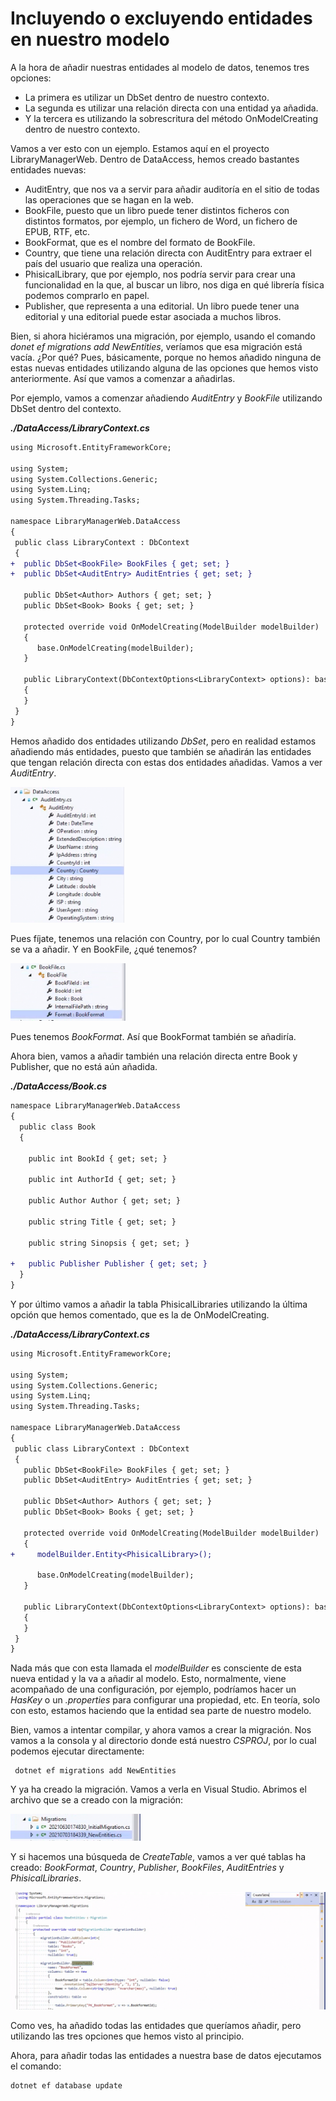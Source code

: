 # Incluyendo o excluyendo entidades en nuestro modelo

A la hora de añadir nuestras entidades al modelo de datos, tenemos tres opciones:

- La primera es utilizar un DbSet dentro de nuestro contexto.
- La segunda es utilizar una relación directa con una entidad ya añadida.
- Y la tercera es utilizando la sobrescritura del método OnModelCreating dentro de nuestro contexto.

Vamos a ver esto con un ejemplo. Estamos aquí en el proyecto LibraryManagerWeb. Dentro de DataAccess, hemos creado bastantes entidades nuevas:

- AuditEntry, que nos va a servir para añadir auditoría en el sitio de todas las operaciones que se hagan en la web.
- BookFile, puesto que un libro puede tener distintos ficheros con distintos formatos, por ejemplo, un fichero de Word, un fichero de EPUB, RTF, etc.
- BookFormat, que es el nombre del formato de BookFile.
- Country, que tiene una relación directa con AuditEntry para extraer el país del usuario que realiza una operación.
- PhisicalLibrary, que por ejemplo, nos podría servir para crear una funcionalidad en la que, al buscar un libro, nos diga en qué librería física podemos comprarlo en papel.
- Publisher, que representa a una editorial. Un libro puede tener una editorial y una editorial puede estar asociada a muchos libros.

Bien, si ahora hiciéramos una migración, por ejemplo, usando el comando _donet ef migrations add NewEntities_, veríamos que esa migración está vacía. ¿Por qué? Pues, básicamente, porque no hemos añadido ninguna de estas nuevas entidades utilizando alguna de las opciones que hemos visto anteriormente. Así que vamos a comenzar a añadirlas.

Por ejemplo, vamos a comenzar añadiendo _AuditEntry_ y _BookFile_ utilizando DbSet dentro del contexto.

***./DataAccess/LibraryContext.cs***

```diff
using Microsoft.EntityFrameworkCore;

using System;
using System.Collections.Generic;
using System.Linq;
using System.Threading.Tasks;

namespace LibraryManagerWeb.DataAccess
{
 public class LibraryContext : DbContext
 {
+  public DbSet<BookFile> BookFiles { get; set; }
+  public DbSet<AuditEntry> AuditEntries { get; set; }

   public DbSet<Author> Authors { get; set; }
   public DbSet<Book> Books { get; set; }

   protected override void OnModelCreating(ModelBuilder modelBuilder)
   {
      base.OnModelCreating(modelBuilder);
   }

   public LibraryContext(DbContextOptions<LibraryContext> options): base(options)
   {
   }
 }
}
```

Hemos añadido dos entidades utilizando _DbSet_, pero en realidad estamos añadiendo más entidades, puesto que también se añadirán las entidades que tengan relación directa con estas dos entidades añadidas. Vamos a ver _AuditEntry_.

<img src="./content/audit-entry.png" style="zoom:80%">

Pues fíjate, tenemos una relación con Country, por lo cual Country también se va a añadir. Y en BookFile, ¿qué tenemos?

<img src="./content/book-file.png" style="zoom:80%">

Pues tenemos _BookFormat_. Así que BookFormat también se añadiría.

Ahora bien, vamos a añadir también una relación directa entre Book y Publisher, que no está aún añadida. 

***./DataAccess/Book.cs***

```diff
namespace LibraryManagerWeb.DataAccess
{
  public class Book
  {

    public int BookId { get; set; }

    public int AuthorId { get; set; }

    public Author Author { get; set; }

    public string Title { get; set; }

    public string Sinopsis { get; set; }

+   public Publisher Publisher { get; set; }
  }
}
```

Y por último vamos a añadir la tabla PhisicalLibraries utilizando la última opción que hemos comentado, que es la de OnModelCreating.

***./DataAccess/LibraryContext.cs***

```diff
using Microsoft.EntityFrameworkCore;

using System;
using System.Collections.Generic;
using System.Linq;
using System.Threading.Tasks;

namespace LibraryManagerWeb.DataAccess
{
 public class LibraryContext : DbContext
 {
   public DbSet<BookFile> BookFiles { get; set; }
   public DbSet<AuditEntry> AuditEntries { get; set; }

   public DbSet<Author> Authors { get; set; }
   public DbSet<Book> Books { get; set; }

   protected override void OnModelCreating(ModelBuilder modelBuilder)
   {
+     modelBuilder.Entity<PhisicalLibrary>();

      base.OnModelCreating(modelBuilder); 
   }

   public LibraryContext(DbContextOptions<LibraryContext> options): base(options)
   {
   }
 }
}
```

Nada más que con esta llamada el _modelBuilder_ es consciente de esta nueva entidad y la va a añadir al modelo. Esto, normalmente, viene acompañado de una configuración, por ejemplo, podríamos hacer un _HasKey_ o un _.properties_ para configurar una propiedad, etc. En teoría, solo con esto, estamos haciendo que la entidad sea parte de nuestro modelo.

Bien, vamos a intentar compilar, y ahora vamos a crear la migración. Nos vamos a la consola y al directorio donde está nuestro _CSPROJ_, por lo cual podemos ejecutar directamente:

```console
 dotnet ef migrations add NewEntities
```

Y ya ha creado la migración. Vamos a verla en Visual Studio. Abrimos el archivo que se a creado con la migración:

<img src="./content/migration-file.png" style="zoom:80%">

Y si hacemos una búsqueda de _CreateTable_, vamos a ver qué tablas ha creado: _BookFormat_, _Country_, _Publisher_, _BookFiles_, _AuditEntries_ y _PhisicalLibraries_.

<img src="./content/create-table.png" style="zoom:80%">

Como ves, ha añadido todas las entidades que queríamos añadir, pero utilizando las tres opciones que hemos visto al principio.

Ahora, para añadir todas las entidades a nuestra base de datos ejecutamos el comando:

```console
dotnet ef database update
```
